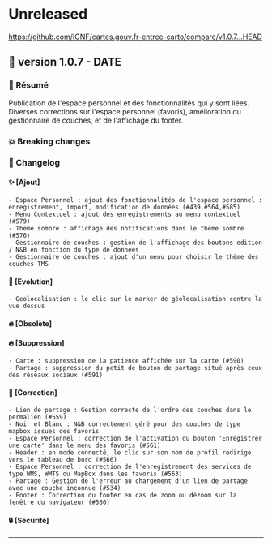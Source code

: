 # Unreleased

<https://github.com/IGNF/cartes.gouv.fr-entree-carto/compare/v1.0.7...HEAD>

## 🔖 version 1.0.7 - __DATE__

### 🎉 Résumé

Publication de l'espace personnel et des fonctionnalités qui y sont liées.
Diverses corrections sur l'espace personnel (favoris), amélioration du gestionnaire de couches, et de l'affichage du footer.

### 💥 Breaking changes

### 📖 Changelog

#### ✨ [Ajout]
    
    - Espace Personnel : ajout des fonctionnalités de l'espace personnel : enregistrement, import, modification de données (#439,#564,#585) 
    - Menu Contextuel : ajout des enregistrements au menu contextuel (#579)
    - Theme sombre : affichage des notifications dans le thème sombre (#576)
    - Gestionnaire de couches : gestion de l'affichage des boutons edition / N&B en fonction du type de données
    - Gestionnaire de couches : ajout d'un menu pour choisir le thème des couches TMS

#### 🔨 [Evolution]

    - Geolocalisation : le clic sur le marker de géolocalisation centre la vue dessus

#### 🔥 [Obsolète]

#### 🔥 [Suppression]

    - Carte : suppression de la patience affichée sur la carte (#590)
    - Partage : suppression du petit de bouton de partage situé après ceux des réseaux sociaux (#591)

#### 🐛 [Correction]

    - Lien de partage : Gestion correcte de l'ordre des couches dans le permalien (#559)
    - Noir et Blanc : N&B correctement géré pour des couches de type mapbox issues des favoris
    - Espace Personnel : correction de l'activation du bouton 'Enregistrer une carte' dans le menu des favoris (#561)
    - Header : en mode connecté, le clic sur son nom de profil redirige vers le tableau de bord (#566)
    - Espace Personnel : correction de l'enregistrement des services de type WMS, WMTS ou MapBox dans les favoris (#563)
    - Partage : Gestion de l'erreur au chargement d'un lien de partage avec une couche inconnue (#534)
    - Footer : Correction du footer en cas de zoom ou dézoom sur la fenêtre du navigateur (#580)

#### 🔒 [Sécurité]

---
